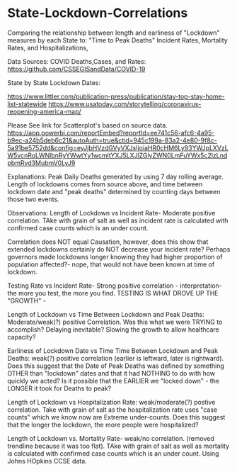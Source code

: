 # State-Lockdown-Correlations
Comparing the relationship between length and earliness of "Lockdown" measures by each State to: "Time to Peak Deaths" Incident Rates, Mortality Rates, and Hospitalizations,







Data Sources:
COVID Deaths,Cases, and Rates:
https://github.com/CSSEGISandData/COVID-19

State by State Lockdown Dates:

https://www.littler.com/publication-press/publication/stay-top-stay-home-list-statewide
https://www.usatoday.com/storytelling/coronavirus-reopening-america-map/

Please See link for Scatterplot's based on source data.
https://app.powerbi.com/reportEmbed?reportId=ee741c56-afc6-4a95-b9ec-a24b5deb6c21&autoAuth=true&ctid=945c199a-83a2-4e80-9f8c-5a91be5752dd&config=eyJjbHVzdGVyVXJsIjoiaHR0cHM6Ly93YWJpLXVzLW5vcnRoLWNlbnRyYWwtYy1wcmltYXJ5LXJlZGlyZWN0LmFuYWx5c2lzLndpbmRvd3MubmV0LyJ9


Explanations:
Peak Daily Deaths generated by using 7 day rolling average. 
Length of lockdowns comes from source above, and time between lockdown date and "peak deaths" determined by counting days between those two events.


Observations: 
Length of Lockdown vs Incident Rate- Moderate positive correlation. TAke with grain of salt as well as incident rate is calculated with confirmed case counts which is an under count. 

Correlation does NOT equal Causation, however, does this show that extended lockdowns certainly do NOT decrease your incident rate? Perhaps governors made lockdowns longer knowing they had higher proportion of population affected?- nope, that would not have been known at time of lockdown.

Testing Rate vs Incident Rate- Strong positive correlation - interpretation- the more you test, the more you find. TESTING IS WHAT DROVE UP THE "GROWTH" -

Length of Lockdown vs Time Between Lockdown and Peak Deaths: Moderate/weak(?) positive Correlation. Was this what we were TRYING to accomplish? Delaying inevitable? Slowing the growth to allow healthcare capacity?

Earliness of Lockdown Date vs Time Time Between Lockdown and Peak Deaths: weak(?) positive correlation (earlier is leftward, later is rightward). Does this suggest that the Date of Peak Deaths was defined by something OTHER than "lockdown" dates and that it had NOTHING to do with how quickly we acted? Is it possible that the EARLIER we "locked down" - the LONGER it took for Deaths to peak?

Length of Lockdown vs Hospitalization Rate: weak/moderate(?) postive correlation. Take with grain of salt as the hospitalization rate uses "case counts" which we know now are Extreme under-counts. Does this suggest that the longer the lockdown, the more people were hospitalized?

Length of Lockdown vs. Mortality Rate- weak/no correlation. (removed trendline because it was too flat). TAke with grain of salt as well as mortality is calculated with confirmed case counts which is an under count. Using Johns HOpkins CCSE data.


